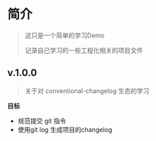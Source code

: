 # 简介

> 这只是一个简单的学习Demo
>
> 记录自己学习的一些工程化相关的项目文件

## v.1.0.0 

> 关于对 conventional-changelog 生态的学习

**目标**

+ 规范提交 git 指令
+ 使用git log 生成项目的changelog

